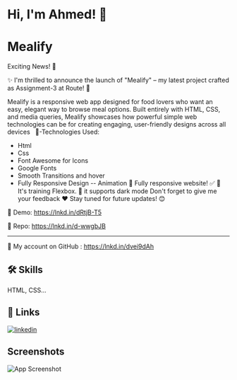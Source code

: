 
# Hi, I'm Ahmed! 👋


# Mealify

Exciting News! 🎉 

✨ I'm thrilled to announce the launch of "Mealify" – my latest project crafted as Assignment-3 at Route! 🌟

Mealify is a responsive web app designed for food lovers who want an easy, elegant way to browse meal options. Built entirely with HTML, CSS, and media queries, Mealify showcases how powerful simple web technologies can be for creating engaging, user-friendly designs across all devices
 
📌-Technologies Used:
- Html
- Css
- Font Awesome for Icons
- Google Fonts
- Smooth Transitions and hover
- Fully Responsive Design
-- Animation
📱 Fully responsive website! ✅
💪 It's training Flexbox.
🌙 it supports dark mode
Don't forget to give me your feedback ❤️ 
Stay tuned for future updates! 😊

🔗 Demo: 
https://lnkd.in/dRtjB-T5

🔗 Repo:
https://lnkd.in/d-wwgbJB

------

🔗 My account on GitHub :
https://lnkd.in/dvei9dAh



## 🛠 Skills
HTML, CSS...


## 🔗 Links

[![linkedin](https://img.shields.io/badge/linkedin-0A66C2?style=for-the-badge&logo=linkedin&logoColor=white)](https://www.linkedin.com/in/ahmed-mitwally-284538286//)



## Screenshots

![App Screenshot](./images/images/homePageGit.png)

